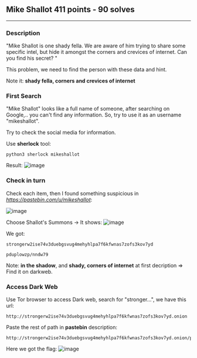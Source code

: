 ## Mike Shallot 411 points - 90 solves
----------
### Description
"Mike Shallot is one shady fella. We are aware of him trying to share some specific intel, but hide it amongst the corners and crevices of internet. Can you find his secret? "

This problem, we need to find the person with these data and hint.

Note it: <strong>shady fella, corners and crevices of internet</strong>

### First Search 

"Mike Shallot" looks like a full name of someone, after searching on Google,.. you can't find any information. So, try to use it as an username "mikeshallot".

Try to check the social media for information. 

Use <strong>sherlock</strong> tool: 
```
python3 sherlock mikeshallot
```
Result: 
![image](https://media.discordapp.net/attachments/621710864004677632/888832165993914408/unknown.png?width=720&height=134)

### Check in turn

Check each item, then I found something suspicious in <em>https://pastebin.com/u/mikeshallot</em>:

![image](https://media.discordapp.net/attachments/621710864004677632/889346030489960468/unknown.png?width=720&height=159)

Choose Shallot's Summons -> It shows: 
![image](https://media.discordapp.net/attachments/621710864004677632/889346694301507604/unknown.png?width=720&height=232)

We got: 
```
strongerw2ise74v3duebgsvug4mehyhlpa7f6kfwnas7zofs3kov7yd

pduplowzp/nndw79
```

Note: <strong>in the shadow</strong>, and <strong>shady, corners of internet</strong> at first decription => Find it on darkweb.

### Access Dark Web

Use Tor browser to access Dark web, search for "stronger...", we have this url: 
```
http://strongerw2ise74v3duebgsvug4mehyhlpa7f6kfwnas7zofs3kov7yd.onion
```

Paste the rest of path in <strong>pastebin</strong> description: 
```
http://strongerw2ise74v3duebgsvug4mehyhlpa7f6kfwnas7zofs3kov7yd.onion/pduplowzp/nndw79
```

Here we got the flag:
![image](https://media.discordapp.net/attachments/621710864004677632/888832468092850186/unknown.png?width=720&height=140)

